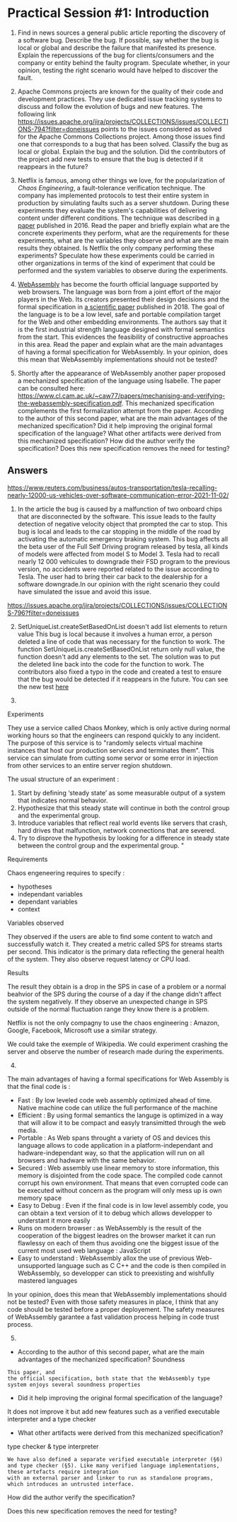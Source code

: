 # Practical Session #1: Introduction

1. Find in news sources a general public article reporting the discovery of a software bug. Describe the bug. If possible, say whether the bug is local or global and describe the failure that manifested its presence. Explain the repercussions of the bug for clients/consumers and the company or entity behind the faulty program. Speculate whether, in your opinion, testing the right scenario would have helped to discover the fault.

2. Apache Commons projects are known for the quality of their code and development practices. They use dedicated issue tracking systems to discuss and follow the evolution of bugs and new features. The following link https://issues.apache.org/jira/projects/COLLECTIONS/issues/COLLECTIONS-794?filter=doneissues points to the issues considered as solved for the Apache Commons Collections project. Among those issues find one that corresponds to a bug that has been solved. Classify the bug as local or global. Explain the bug and the solution. Did the contributors of the project add new tests to ensure that the bug is detected if it reappears in the future?

3. Netflix is famous, among other things we love, for the popularization of *Chaos Engineering*, a fault-tolerance verification technique. The company has implemented protocols to test their entire system in production by simulating faults such as a server shutdown. During these experiments they evaluate the system's capabilities of delivering content under different conditions. The technique was described in [a paper](https://arxiv.org/ftp/arxiv/papers/1702/1702.05843.pdf) published in 2016. Read the paper and briefly explain what are the concrete experiments they perform, what are the requirements for these experiments, what are the variables they observe and what are the main results they obtained. Is Netflix the only company performing these experiments? Speculate how these experiments could be carried in other organizations in terms of the kind of experiment that could be performed and the system variables to observe during the experiments.

4. [WebAssembly](https://webassembly.org/) has become the fourth official language supported by web browsers. The language was born from a joint effort of the major players in the Web. Its creators presented their design decisions and the formal specification in [a scientific paper](https://people.mpi-sws.org/~rossberg/papers/Haas,%20Rossberg,%20Schuff,%20Titzer,%20Gohman,%20Wagner,%20Zakai,%20Bastien,%20Holman%20-%20Bringing%20the%20Web%20up%20to%20Speed%20with%20WebAssembly.pdf) published in 2018. The goal of the language is to be a low level, safe and portable compilation target for the Web and other embedding environments. The authors say that it is the first industrial strength language designed with formal semantics from the start. This evidences the feasibility of constructive approaches in this area. Read the paper and explain what are the main advantages of having a formal specification for WebAssembly. In your opinion, does this mean that WebAssembly implementations should not be tested? 

5.  Shortly after the appearance of WebAssembly another paper proposed a mechanized specification of the language using Isabelle. The paper can be consulted here: https://www.cl.cam.ac.uk/~caw77/papers/mechanising-and-verifying-the-webassembly-specification.pdf. This mechanized specification complements the first formalization attempt from the paper. According to the author of this second paper, what are the main advantages of the mechanized specification? Did it help improving the original formal specification of the language? What other artifacts were derived from this mechanized specification? How did the author verify the specification? Does this new specification removes the need for testing?

## Answers


https://www.reuters.com/business/autos-transportation/tesla-recalling-nearly-12000-us-vehicles-over-software-communication-error-2021-11-02/

1. In the article the bug is caused by a malfunction of two onboard chips that are disconnected by the software. This issue leads to the faulty detection of negative velocity object that prompted the car to stop. This bug is local and leads to the car stopping in the middle of the road by activating the automatic emergency braking system. This bug affects all the beta user of the Full Self Driving program released by tesla, all kinds of models were affected from model S to Model 3. Tesla had to recall nearly 12 000 vehicules to downgrade their FSD program to the previous version, no accidents were reported related to the issue according to Tesla. The user had to bring their car back to the dealership for a software downgrade.In our opinion with the right scenario they could have simulated the issue and avoid this issue.


https://issues.apache.org/jira/projects/COLLECTIONS/issues/COLLECTIONS-796?filter=doneissues

2. SetUniqueList.createSetBasedOnList doesn't add list elements to return value
This bug is local because it involves a human error, a person deleted a line of code that was necessary for the function to work. The function SetUniqueLis.createSetBasedOnList return only null value, the function doesn't add any elements to the set. The solution was to put the deleted line back into the code for the function to work. The contributors also fixed a typo in the code and created a test to ensure that the bug would be detected if it reappears in the future. You can see the new test [here](https://github.com/apache/commons-collections/pull/255/commits/7a62f14b3a8d8b02d84fca41b19b4b202ebd82a0)

3. 
Experiments 

They use a service called Chaos Monkey, which is only active during normal working hours so that the engineers can respond quickly to any incident.
The purpose of this service is to "randomly selects virtual machine instances that host our production services and terminates them". This service can simulate from cutting some servor or some error in injection from other services to an entire server region shutdown.

The usual structure of an experiment : 

1. Start by defining ‘steady state’ as some measurable output of a system that indicates normal behavior.
2. Hypothesize that this steady state will continue in both the control group and the experimental group.
3. Introduce variables that reflect real world events like servers that crash, hard drives that malfunction, network connections that are severed.
4. Try to disprove the hypothesis by looking for a difference in steady state between the control group and the experimental group.
"

Requirements

Chaos engeneering requires to specify : 
* hypotheses
* independant variables
* dependant variables
* context

Variables observed

They observed if the users are able to find some content to watch and successfully watch it.
They created a metric called SPS for streams starts per second. This indicator is the primary data reflecting the general health of the system. They also observe request latency or CPU load. 

Results

The result they obtain is a drop in the SPS in case of a problem or a normal beahvior of the SPS during the course of a day if the change didn't affect the system negatively. If they observe an unexpected change in SPS outside of the normal fluctuation range they know there is a problem.


Netflix is not the only compagny to use the chaos engineering : Amazon, Google, Facebook, Microsoft use a similar strategy.

We could take the exemple of Wikipedia. We could experiment crashing the server and observe the number of research made during the experiments.

4.
The main advantages of having a formal specifications for Web Assembly is that the final code is : 
* Fast : By low leveled code web assembly optimized ahead of time. Native machine code can utilize the full performance of the machine
* Efficient : By using formal semantics the languge is optimized in a way that will allow it to be compact and easyly transimitted through the web media.
* Portable : As Web spans throught a variety of OS and devices this language allows to code application in a platform-independant and hadware-independant way, so that the application will run on all browsers and hadware with the same behavior.
*  Secured : Web assembly use linear memory to store information, this memory is disjointed from the code space. The compiled code cannot corrupt his own environment. That means that even corrupted code can be executed without concern as the program will only mess up is own memory space 
*  Easy to Debug : Even if the final code is in low level assembly code, you can obtain a text version of it to debug which allows developper to understant it more easily
*  Runs on modern browser : as WebAssembly is the result of the cooperation of the biggest leadres on the browser market it can run flawlessy on each of them thus avoiding one the biggest issue of the current most used web language : JavaScript
*  Easy to understand : WebAssembly allox the use of previous Web-unsupported language such as C C++ and the code is then compiled in WebAssembly, so developper can stick to preexisting and wishfully mastered languages

In your opinion, does this mean that WebAssembly implementations should not be tested? 
Even with those safety measures in place, I think that any code should be tested before a proper deployement. The safety measures of WebAssembly garantee a fast validation process helping in code trust process.

5.  
* According to the author of this second paper, what are the main advantages of the mechanized specification? 
Soundness
```
This paper, and
the official specification, both state that the WebAssembly type system enjoys several soundness properties
```
* Did it help improving the original formal specification of the language?

It does not improve it but add new features such as a verified executable interpreter and a type checker 

* What other artifacts were derived from this mechanized specification?

type checker & type interpreter
```
We have also defined a separate verified executable interpreter (§6) and type checker (§5). Like many verified language implementations, these artefacts require integration
with an external parser and linker to run as standalone programs, which introduces an untrusted interface.
```

How did the author verify the specification? 



Does this new specification removes the need for testing?
